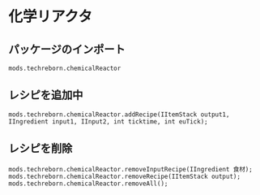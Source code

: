 # 化学リアクタ

## パッケージのインポート
`mods.techreborn.chemicalReactor`

## レシピを追加中
```zenscript
mods.techreborn.chemicalReactor.addRecipe(IItemStack output1, IIngredient input1, IInput2, int ticktime, int euTick);
```

## レシピを削除
```zenscript
mods.techreborn.chemicalReactor.removeInputRecipe(IIngredient 食材);
mods.techreborn.chemicalReactor.removeRecipe(IItemStack output);
mods.techreborn.chemicalReactor.removeAll();
```